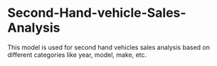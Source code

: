 # Second-Hand-vehicle-Sales-Analysis
This model is used for second hand vehicles sales analysis based on different categories like year, model, make, etc.
